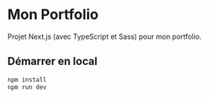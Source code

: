 # Mon Portfolio

Projet Next.js (avec TypeScript et Sass) pour mon portfolio.

## Démarrer en local

```bash
npm install
npm run dev